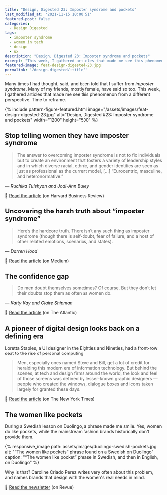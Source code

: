 ```yaml
---
title: "Design, Digested 23: Imposter syndrome and pockets"
last_modified_at: '2021-11-15 10:00:51'
featured-post: false
categories:
  - Design Digested
tags:
  - imposter syndrome
  - women in tech
  - design
  - ux
description: "Design, Digested 23: Imposter syndrome and pockets"
excerpt: "This week, I gathered articles that made me see this phenomen from a different perspective. Time to reframe. And pockets. Women need pockets."
featured-image: feat-design-digested-23.jpg
permalink: '/design-digested/:title/'
---
```

<p class="lead">Many times I had thought, said, and been told that I suffer from <em>imposter syndrome</em>. Many of my friends, mostly female, have said so too. This week, I gathered articles that made me see this phenomenon from a different perspective. Time to reframe.</p>

<!--more-->

{% include pattern-figure-featured.html image="/assets/images/feat-design-digested-23.jpg" alt="Design, Digested #23: Imposter syndrome and pockets" width="1200" height="500" %}

## Stop telling women they have imposter syndrome

> The answer to overcoming imposter syndrome is not to fix individuals but to create an environment that fosters a variety of leadership styles and in which diverse racial, ethnic, and gender identities are seen as just as professional as the current model, [&hellip;] “Eurocentric, masculine, and heteronormative.”
>
<cite>— Ruchika Tulshyan and Jodi-Ann Burey</cite>

<p class="detached">🔗 <a href="https://hbr.org/2021/02/stop-telling-women-they-have-imposter-syndrome" target="_blank" rel="noopener">Read the article</a> (on Harvard Business Review)</p>

## Uncovering the harsh truth about &ldquo;imposter syndrome&rdquo;

> Here’s the hardcore truth. There isn’t any such thing as imposter syndrome (though there is self-doubt, fear of failure, and a host of other related emotions, scenarios, and states).
> 
<cite>— Darren Hood</cite>

<p class="detached">🔗 <a href="https://uxuncensored.medium.com/uncovering-the-harsh-truth-about-imposter-syndrome-5dbf48304d06" target="_blank" rel="noopener">Read the article</a> (on Medium)</p>

## The confidence gap

> Do men doubt themselves sometimes? Of course. But they don’t let their doubts stop them as often as women do.
> 
<cite>— Katty Kay and Claire Shipman</cite>

<p class="detached">🔗 <a href="https://www.theatlantic.com/magazine/archive/2014/05/the-confidence-gap/359815/" target="_blank" rel="noopener">Read the article</a> (on The Atlantic)</p>

## A pioneer of digital design looks back on a defining era

Loretta Staples, a UI designer in the Eighties and Nineties, had a front-row seat to the rise of personal computing.

> Men, especially ones named Steve and Bill, get a lot of credit for heralding this modern era of information technology. But behind the scenes, at tech and design firms around the world, the look and feel of those screens was defined by lesser-known graphic designers — people who created the windows, dialogue boxes and icons taken largely for granted these days.

<p class="detached">🔗 <a href="https://www.nytimes.com/2021/03/18/style/loretta-staples-ui-design.html" target="_blank" rel="noopener">Read the article</a> (on The New York Times)</p>

## The women like pockets

During a Swedish lesson on Duolingo, a phrase made me smile. Yes, women do like pockets, while the mainstream fashion brands historically don't provide them.

{% responsive_image path: assets/images/duolingo-swedish-pockets.jpg alt: "&ldquo;The women like pockets&rdquo; phrase found on a Swedish on Duolingo" caption: "&ldquo;The women like pocket&rdquo; phrase in Swedish, and then in English, on Duolingo" %}

Why is that? Caroline Criado Perez writes very often about this problem, and names brands that design with the women's real needs in mind.

<p class="detached">🔗 <a href="https://newsletter.carolinecriadoperez.com/issues/invisible-women-confessions-of-a-pocket-addict-807610" target="_blank" rel="noopener">Read the newsletter</a> (on Revue)</p>

